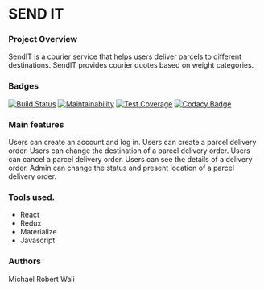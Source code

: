 # SEND IT
### Project Overview
SendIT is a courier service that helps users deliver parcels to different destinations.
SendIT provides courier quotes based on weight categories.
### Badges

[![Build Status](https://travis-ci.org/walimike/Send-it-react.svg?branch=develop)](https://travis-ci.org/walimike/Send-it-react)
[![Maintainability](https://api.codeclimate.com/v1/badges/01fbb7dee06ee331ab58/maintainability)](https://codeclimate.com/github/walimike/Send-it-react/maintainability)
[![Test Coverage](https://api.codeclimate.com/v1/badges/01fbb7dee06ee331ab58/test_coverage)](https://codeclimate.com/github/walimike/Send-it-react/test_coverage)
[![Codacy Badge](https://api.codacy.com/project/badge/Grade/f0e8042fa3c1407a8963d5df3a661a29)](https://www.codacy.com/app/walimike/Send-it-react?utm_source=github.com&amp;utm_medium=referral&amp;utm_content=walimike/Send-it-react&amp;utm_campaign=Badge_Grade)

### Main features
Users can create an account and log in.
Users can create a parcel delivery order.
Users can change the destination of a parcel delivery order.
Users can cancel a parcel delivery order.
Users can see the details of a delivery order.
Admin can change the status and present location of a parcel delivery order.
### Tools used.
- React
- Redux
- Materialize
- Javascript
### Authors
Michael Robert Wali